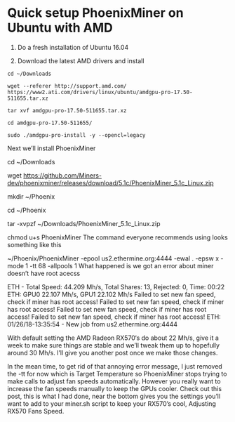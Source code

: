 # Quick setup PhoenixMiner on Ubuntu with AMD


1. Do a fresh installation of Ubuntu 16.04

2. Download the latest AMD drivers and install


```
cd ~/Downloads

wget --referer http://support.amd.com/ https://www2.ati.com/drivers/linux/ubuntu/amdgpu-pro-17.50-511655.tar.xz

tar xvf amdgpu-pro-17.50-511655.tar.xz 

cd amdgpu-pro-17.50-511655/

sudo ./amdgpu-pro-install -y --opencl=legacy
```

Next we’ll install PhoenixMiner

cd ~/Downloads

wget https://github.com/Miners-dev/phoenixminer/releases/download/5.1c/PhoenixMiner_5.1c_Linux.zip

mkdir ~/Phoenix

cd ~/Phoenix

tar -xvpzf ~/Downloads/PhoenixMiner_5.1c_Linux.zip

chmod u+s PhoenixMiner
The command everyone recommends using looks something like this

~/Phoenix/PhoenixMiner -epool us2.ethermine.org:4444 -ewal <wallet>.<worker> -epsw x -mode 1 -tt 68 -allpools 1
What happened is we got an error about miner doesn’t have root acecss

ETH - Total Speed: 44.209 Mh/s, Total Shares: 13, Rejected: 0, Time: 00:22
ETH: GPU0 22.107 Mh/s, GPU1 22.102 Mh/s
Failed to set new fan speed, check if miner has root access!
Failed to set new fan speed, check if miner has root access!
Failed to set new fan speed, check if miner has root access!
Failed to set new fan speed, check if miner has root access!
ETH: 01/26/18-13:35:54 - New job from us2.ethermine.org:4444

With default setting the AMD Radeon RX570‘s do about 22 Mh/s, give it a week to make sure things are stable and we’ll tweak them up to hopefully around 30 Mh/s.  I’ll give you another post once we make those changes.

In the mean time, to get rid of that annoying error message, I just removed the -tt for now which is Target Temperature so PhoenixMiner stops trying to make calls to adjust fan speeds automatically.   However you really want to increase the fan speeds manually to keep the GPUs cooler. Check out this post, this is what I had done, near the bottom gives you the settings you’ll want to add to your miner.sh script to keep your RX570’s cool, Adjusting RX570 Fans Speed.
